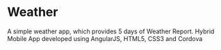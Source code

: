 # Weather
A simple weather app, which provides 5 days of Weather Report. Hybrid Mobile App developed using AngularJS, HTML5, CSS3 and Cordova
